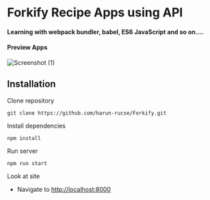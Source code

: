 # Forkify Recipe Apps using API

#### Learning with webpack bundler, babel, ES6 JavaScript and so on....

#### Preview Apps

![Screenshot (1)](https://user-images.githubusercontent.com/48089385/79644354-3b826680-81ca-11ea-9024-d0546d9c9d32.png)

## Installation
Clone repository

```
git clone https://github.com/harun-rucse/Forkify.git
```

Install dependencies

```
npm install
```

Run server

```
npm run start
```

Look at site
  - Navigate to [http://localhost:8000](http://localhost:8000/)
